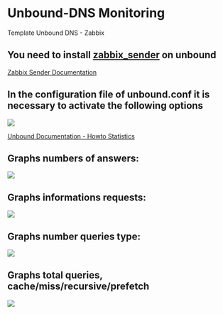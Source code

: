 # Unbound-DNS Monitoring
Template Unbound DNS - Zabbix 

## You need to install [zabbix_sender](https://www.zabbix.com/download) on unbound
[Zabbix Sender Documentation](https://www.zabbix.com/documentation/3.4/manual/concepts/sender)

## In the configuration file of unbound.conf it is necessary to activate the following options
![](https://i.ibb.co/nmYF7KW/statics.png)

[Unbound Documentation - Howto Statistics](https://nlnetlabs.nl/documentation/unbound/howto-statistics/)



## Graphs numbers of answers: 
![](https://i.ibb.co/vj70h0T/Answer.png)

## Graphs informations requests:
![](https://i.ibb.co/BCgHrVW/Informations.png)

## Graphs number queries type:
![](https://i.ibb.co/zZTLsD4/Query-Type.png)

## Graphs total queries, cache/miss/recursive/prefetch
![](https://i.ibb.co/XkhX6jx/Total-Queries.png)
